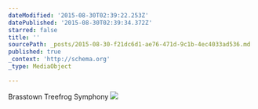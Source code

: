 ```yaml
---
dateModified: '2015-08-30T02:39:22.253Z'
datePublished: '2015-08-30T02:39:34.372Z'
starred: false
title: ''
sourcePath: _posts/2015-08-30-f21dc6d1-ae76-471d-9c1b-4ec4033ad536.md
published: true
_context: 'http://schema.org'
_type: MediaObject

---
```

Brasstown Treefrog Symphony
![](https://the-grid-user-content.s3-us-west-2.amazonaws.com/07d6f5cc-8de7-476a-a3e9-1b7c0d2cb162.png)